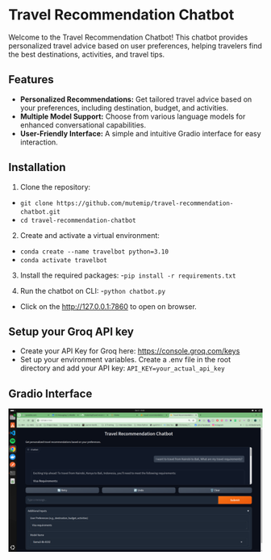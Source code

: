 # Travel Recommendation Chatbot

Welcome to the Travel Recommendation Chatbot! This chatbot provides personalized travel advice based on user preferences, helping travelers find the best destinations, activities, and travel tips.


## Features

- **Personalized Recommendations:** Get tailored travel advice based on your preferences, including destination, budget, and activities.
- **Multiple Model Support:** Choose from various language models for enhanced conversational capabilities.
- **User-Friendly Interface:** A simple and intuitive Gradio interface for easy interaction.

## Installation

1. Clone the repository:
  - `git clone https://github.com/mutemip/travel-recommendation-chatbot.git`
  - `cd travel-recommendation-chatbot`

2. Create and activate a virtual environment:
  - `conda create --name travelbot python=3.10`
  - `conda activate travelbot`

3. Install the required packages:
  -`pip install -r requirements.txt`

4. Run the chatbot on CLI:
  -`python chatbot.py`
  - Click on the <http://127.0.0.1:7860> to open on browser.

## Setup your Groq API key
 - Create your API Key for Groq here: <https://console.groq.com/keys>
 - Set up your environment variables. Create a .env file in the root directory and add your API key: `API_KEY=your_actual_api_key`

## Gradio Interface
![Alt text](https://github.com/mutemip/travel-recommendation-chatbot/blob/main/screens/Screenshot%20from%202024-10-09%2019-00-56.png)

